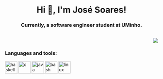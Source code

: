 <html>

<body>
<h1 align="center">Hi 👋, I'm José Soares! </h1>
<h3 align="center">Currently, a software engineer student at UMinho. </h3> 

<br>

<div>
  <picture>
    <source
      srcset="https://github-readme-stats.vercel.app/api?username=zeeesoares&show_icons=true&theme=dark"
      media="(prefers-color-scheme: dark)"
    />
    <source
      srcset="https://github-readme-stats.vercel.app/api?username=zeeesoares&show_icons=true"
      media="(prefers-color-scheme: light), (prefers-color-scheme: no-preference)"
    />
    <img src="https://github-readme-stats.vercel.app/api?username=zeeesoares&show_icons=true" align="right" />
  </picture>
</div>

</body>
</html>

<br>

### Languages and tools:
<a href="https://www.haskell.org/" target="_blank" rel="noreferrer">
  <img src="https://skillicons.dev/icons?i=haskell" alt="haskell" width="40" height="40"/>
</a> 
<a href="https://en.wikipedia.org/wiki/C_(programming_language)" target="_blank" rel="noreferrer">
  <img src="https://skillicons.dev/icons?i=c" alt="c" width="40" height="40"/>
</a> 
<a href="https://www.java.com/" target="_blank" rel="noreferrer">
  <img src="https://skillicons.dev/icons?i=java" alt="java" width="40" height="40"/> 
</a> 
<a href="https://www.gnu.org/software/bash/" target="_blank" rel="noreferrer">
  <img src="https://skillicons.dev/icons?i=bash" alt="bash" width="40" height="40"/> 
</a> 
<a href="https://www.linux.org/" target="_blank" rel="noreferrer">
  <img src="https://skillicons.dev/icons?i=linux" alt="linux" width="40" height="40"/>
</a> 

